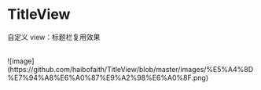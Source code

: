 # TitleView
自定义 view：标题栏复用效果

<br/>
![image](https://github.com/haibofaith/TitleView/blob/master/images/%E5%A4%8D%E7%94%A8%E6%A0%87%E9%A2%98%E6%A0%8F.png)



